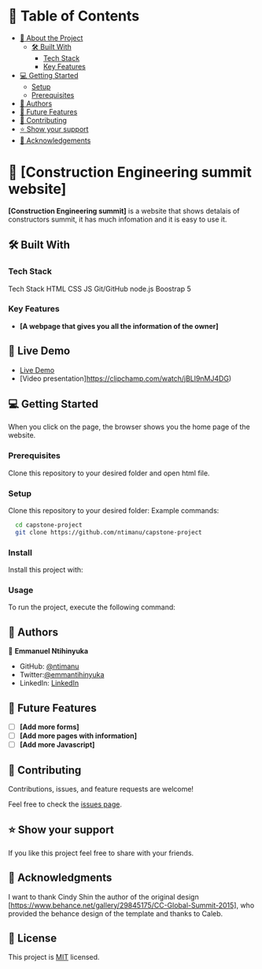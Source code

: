# 📗 Table of Contents

- [📖 About the Project](#about-project)
  - [🛠 Built With](#built-with)
    - [Tech Stack](#tech-stack)
    - [Key Features](#key-features)
- [💻 Getting Started](#getting-started)
  - [Setup](#setup)
  - [Prerequisites](#prerequisites)
- [👥 Authors](#authors)
- [🔭 Future Features](#future-features)
- [🤝 Contributing](#contributing)
- [⭐️ Show your support](#support)
- [🙏 Acknowledgements](#acknowledgements)

# 📖 [Construction Engineering summit website]

**[Construction Engineering summit]** is a website that shows detalais of constructors summit, it has much infomation and it is easy to use it.

## 🛠 Built With

### Tech Stack

Tech Stack
HTML
CSS
JS
Git/GitHub
node.js
Boostrap 5

### Key Features

- **[A webpage that gives you all the information of the owner]**

## 🚀 Live Demo

- [Live Demo](https://ntimanu.github.io/capstone-project/)
- [Video presentation]https://clipchamp.com/watch/jBLl9nMJ4DG)

## 💻 Getting Started

When you click on the page, the browser shows you the home page of the website.

### Prerequisites

Clone this repository to your desired folder and open html file.

### Setup

Clone this repository to your desired folder:
Example commands:

```sh
  cd capstone-project
  git clone https://github.com/ntimanu/capstone-project
```

### Install

Install this project with:

<!--
Example command:
```sh
  cd Capstone-1-Project
  npm install
```
--->

### Usage

To run the project, execute the following command:

<!--
Example command:
```sh
  open live server
```
--->

## 👥 Authors

👤 **Emmanuel Ntihinyuka**

- GitHub: [@ntimanu](https://github.com/ntimanu)
- Twitter:[@emmantihinyuka](https://twitter.com/emmantihinyuka)
- LinkedIn: [LinkedIn](https://www.linkedin.com/in/ntihinyuka-emmanuel-511890104/)

## 🔭 Future Features

- [ ] **[Add more forms]**
- [ ] **[Add more pages with information]**
- [ ] **[Add more Javascript]**

## 🤝 Contributing

Contributions, issues, and feature requests are welcome!

Feel free to check the [issues page](../../issues/).

## ⭐️ Show your support

If you like this project feel free to share with your friends.

## 🙏 Acknowledgments

I want to thank Cindy Shin the author of the original design [https://www.behance.net/gallery/29845175/CC-Global-Summit-2015], who provided the behance design of the template
and thanks to Caleb.

## 📝 License

This project is [MIT](https://github.com/ntimanu/portfolio-project/blob/htmlcssbranch/LICENCE) licensed.
